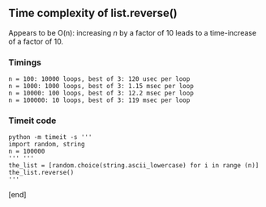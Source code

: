 ## Time complexity of list.reverse()

Appears to be O(n): increasing _n_ by a factor of 10 leads to a time-increase of a factor of 10.

### Timings

~~~
n = 100: 10000 loops, best of 3: 120 usec per loop
n = 1000: 1000 loops, best of 3: 1.15 msec per loop
n = 10000: 100 loops, best of 3: 12.2 msec per loop
n = 100000: 10 loops, best of 3: 119 msec per loop
~~~

### Timeit code

~~~
python -m timeit -s '''
import random, string
n = 100000
''' '''
the_list = [random.choice(string.ascii_lowercase) for i in range (n)]
the_list.reverse()
'''
~~~

[end]